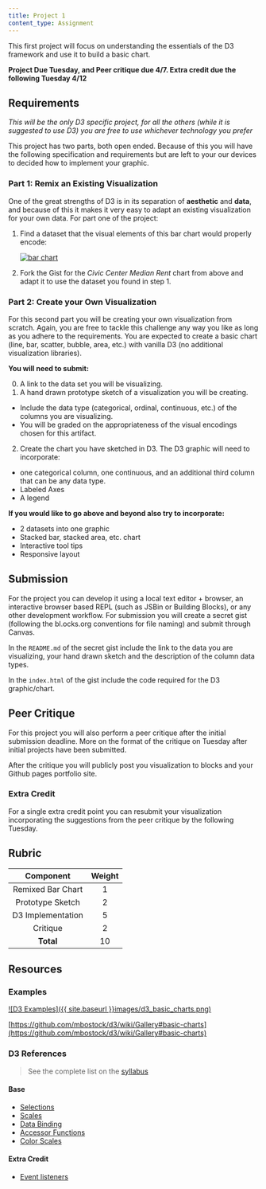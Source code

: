 ```yaml
---
title: Project 1
content_type: Assignment
---
```


This first project will focus on understanding the essentials of the D3 framework and use it to build a basic chart.

__Project Due Tuesday, and Peer critique due 4/7. Extra credit due the following Tuesday 4/12__

## Requirements

_This will be the only D3 specific project, for all the others (while it is suggested to use D3) you are free to use whichever technology you prefer_

This project has two parts, both open ended. Because of this you will have the following specification and requirements but are left to your our devices to decided how to implement your graphic.

### Part 1: Remix an Existing Visualization

One of the great strengths of D3 is in its separation of __aesthetic__ and __data__, and because of this it makes it very easy to adapt an existing visualization for your own data. For part one of the project:

1. Find a dataset that the visual elements of this bar chart would properly encode:

    [![bar chart](https://gist.githubusercontent.com/Jay-Oh-eN/9233f6d414461ea0046b/raw/f60a39215b0e2743f230ba7f176c1e8e3f5aa7a0/thumbnail.png)](http://bl.ocks.org/Jay-Oh-eN/9233f6d414461ea0046b)

2. Fork the Gist for the _Civic Center Median Rent_ chart from above and adapt it to use the dataset you found in step 1.

### Part 2: Create your Own Visualization

For this second part you will be creating your own visualization from scratch. Again, you are free to tackle this challenge any way you like as long as you adhere to the requirements. You are expected to create a basic chart (line, bar, scatter, bubble, area, etc.) with vanilla D3 (no additional visualization libraries).

**You will need to submit:**

0. A link to the data set you will be visualizing.
1. A hand drawn prototype sketch of a visualization you will be creating.
  * Include the data type (categorical, ordinal, continuous, etc.) of the columns you are visualizing.
  * You will be graded on the appropriateness of the visual encodings chosen for this artifact.
2. Create the chart you have sketched in D3. The D3 graphic will need to incorporate:
  * one categorical column, one continuous, and an additional third column that can be any data type.
  * Labeled Axes
  * A legend

**If you would like to go above and beyond also try to incorporate:**

* 2 datasets into one graphic
* Stacked bar, stacked area, etc. chart
* Interactive tool tips
* Responsive layout

## Submission

For the project you can develop it using a local text editor + browser, an interactive browser based REPL (such as JSBin or Building Blocks), or any other development workflow. For submission you will create a secret gist (following the bl.ocks.org conventions for file naming) and submit through Canvas.

In the `README.md` of the secret gist include the link to the data you are visualizing, your hand drawn sketch and the description of the column data types.

In the `index.html` of the gist include the code required for the D3 graphic/chart.

## Peer Critique

For this project you will also perform a peer critique after the initial submission deadline. More on the format of the critique on Tuesday after initial projects have been submitted.

After the critique you will publicly post you visualization to blocks and your Github pages portfolio site.

### Extra Credit

For a single extra credit point you can resubmit your visualization incorporating the suggestions from the peer critique by the following Tuesday.

## Rubric

| Component | Weight |
|:--:|:--:|
| Remixed Bar Chart | 1|
| Prototype Sketch | 2 |
| D3 Implementation | 5 |
| Critique | 2 |
| **Total** | 10 |

## Resources

### Examples

[![D3 Examples]({{ site.baseurl }}images/d3_basic_charts.png)](https://github.com/mbostock/d3/wiki/Gallery#basic-charts)

[https://github.com/mbostock/d3/wiki/Gallery#basic-charts](https://github.com/mbostock/d3/wiki/Gallery#basic-charts)

### D3 References

> See the complete list on the [syllabus](http://jay-oh-en.github.io/courses/usf-datavis/#d3-resources)

#### Base
* [Selections](https://github.com/mbostock/d3/wiki/Selections)
* [Scales](https://github.com/mbostock/d3/wiki/Scales)
* [Data Binding](https://github.com/mbostock/d3/wiki/Selections#data)
* [Accessor Functions](http://www.jeromecukier.net/blog/2011/08/09/d3-adding-stuff-and-oh-understanding-selections/)
* [Color Scales](https://github.com/mbostock/d3/wiki/Ordinal-Scales#categorical-colors)

#### Extra Credit

* [Event listeners](https://github.com/mbostock/d3/wiki/Selections#on)
